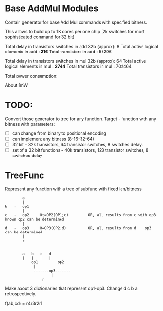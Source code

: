 # Base AddMul Modules
Contain generator for base Add Mul commands with specified bitness.

This allows to build up to 1K cores per one chip (2k switches for most sophisticated command for 32 bit)

Total delay in transistors switches in add 32b (approx): 8
Total active logical elements in add : **216**
Total transistors in add : 55296



Total delay in transistors switches in mul 32b (approx): 64
Total active logical elements in mul : **2744**
Total transistors in mul : 702464

Total power consumption:

About 1mW

# TODO:

Convert those generator to tree for any function.
Target - function with any bitness with parameters:
- [ ] can change from binary to positional encoding
- [ ] can implement any bitness (8-16-32-64)
- [ ] 32 bit - 32k transistors, 64 transistor switches, 8 switches delay.
- [ ] set of a 32 bit functions - 40k transistors, 128 transistor switches, 8 switches delay
 
# TreeFunc
Represent any function with a tree of subfunc with fixed len/bitness

			a				
			|				
	b	-	op1				
			|				
	c	-	op2		Rt=OP2(OP1;c)	      OR, all results from c with op3 known	op2 can be determined
			|				
	d	-	op3		R=OP3(OP2;d)	      OR, all results from d	op3 can be determined
			|				
			r	
			
			
			a	b	c	d
			|	|	|	|	
			    op1		    op2
			     |		     |
			     -------op3-------
			     	     |
				     r

Make about 3 dictionaries that represent op1-op3. Change d c b a retrospectively.

f(ab,cd) = r4r3r2r1
